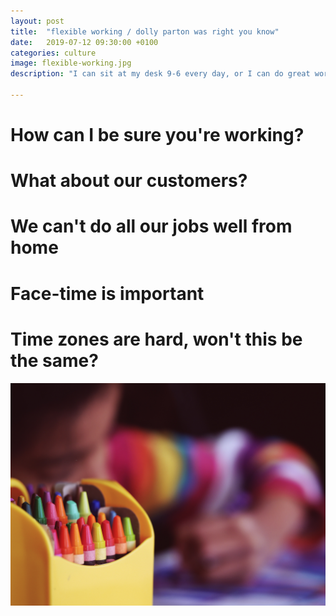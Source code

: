 ```yaml
---
layout: post
title:  "flexible working / dolly parton was right you know"
date:   2019-07-12 09:30:00 +0100
categories: culture
image: flexible-working.jpg
description: "I can sit at my desk 9-6 every day, or I can do great work. Which would you prefer?"

---
```





# How can I be sure you're working?


# What about our customers?


# We can't do all our jobs well from home


# Face-time is important


# Time zones are hard, won't this be the same?



![Photo by Aaron Burden on Unsplash: crayons and play](/assets/img/flexible-working.jpg)